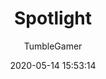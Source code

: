 ---
title: Spotlight
author:
  - TumbleGamer
description: Shows a spotlight where the mouse is
date: 2020-05-14 15:53:14
buttons:
  - name: Install
    href: https://github.com/tumble1999/my-shaders-for-BC/raw/master/spotlight.bcs.json
---